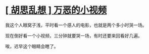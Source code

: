 # [[ 胡思乱想 ]  万恶的小视频](https://github.com/myogg/Gitblog/issues/56)

我这个人眼窝子浅，平时看一个感人的电影，也就是两个多小时哭一场。

现在倒好看一个小视频，三分钟就要哭一场，有时还要来回看好几遍。

唉，迟早这个眼睛会瞎了。